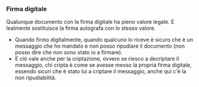 ### Firma digitale

Qualunque documento con la firma digitale ha pieno valore legale. E lealmente sostituisce la firma autografa con lo stesso valore.
- Quando firmo digitalmente, quando qualcuno lo riceve è sicuro che è un messaggio che ho mandato e non posso ripudiare il documento (non posso dire che non sono stato io a firmare).
- E ciò vale anche per la criptazione, ovvero se riesco a decriptare il messaggio, chi cripta è come se avesse messo la propria firma digitale, essendo sicuri che è stato lui a criptare il messaggio, anche qui c'è la non ripudiabilità.
